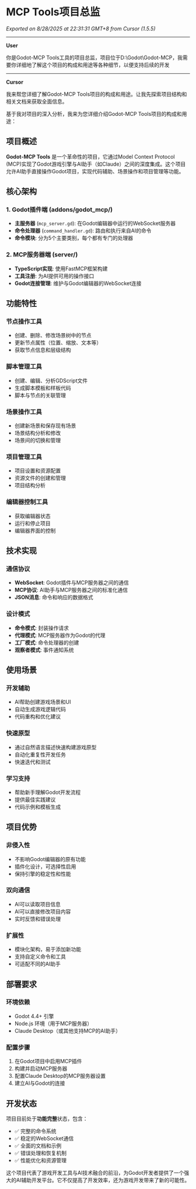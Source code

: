 # MCP Tools项目总监
_Exported on 8/28/2025 at 22:31:31 GMT+8 from Cursor (1.5.5)_

---

**User**

你是Godot-MCP Tools工具的项目总监，项目位于D:\Godot\Godot-MCP，我需要你详细地了解这个项目的构成和用途等各种细节，以便支持后续的开发

---

**Cursor**

我来帮您详细了解Godot-MCP Tools项目的构成和用途。让我先探索项目结构和相关文档来获取全面信息。


基于我对项目的深入分析，我来为您详细介绍Godot-MCP Tools项目的构成和用途：

## 项目概述

**Godot-MCP Tools** 是一个革命性的项目，它通过Model Context Protocol (MCP)实现了Godot游戏引擎与AI助手（如Claude）之间的深度集成。这个项目允许AI助手直接操作Godot项目，实现代码辅助、场景操作和项目管理等功能。

## 核心架构

### 1. **Godot插件端 (addons/godot_mcp/)**
- **主服务器** (`mcp_server.gd`): 在Godot编辑器中运行的WebSocket服务器
- **命令处理器** (`command_handler.gd`): 路由和执行来自AI的命令
- **命令模块**: 分为5个主要类别，每个都有专门的处理器

### 2. **MCP服务器端 (server/)**
- **TypeScript实现**: 使用FastMCP框架构建
- **工具注册**: 为AI提供可用的操作接口
- **Godot连接管理**: 维护与Godot编辑器的WebSocket连接

## 功能特性

### **节点操作工具**
- 创建、删除、修改场景树中的节点
- 更新节点属性（位置、缩放、文本等）
- 获取节点信息和层级结构

### **脚本管理工具**
- 创建、编辑、分析GDScript文件
- 生成脚本模板和样板代码
- 脚本与节点的关联管理

### **场景操作工具**
- 创建新场景和保存现有场景
- 场景结构分析和修改
- 场景间的切换和管理

### **项目管理工具**
- 项目设置和资源配置
- 资源文件的创建和管理
- 项目结构分析

### **编辑器控制工具**
- 获取编辑器状态
- 运行和停止项目
- 编辑器界面的控制

## 技术实现

### **通信协议**
- **WebSocket**: Godot插件与MCP服务器之间的通信
- **MCP协议**: AI助手与MCP服务器之间的标准化通信
- **JSON消息**: 命令和响应的数据格式

### **设计模式**
- **命令模式**: 封装操作请求
- **代理模式**: MCP服务器作为Godot的代理
- **工厂模式**: 命令处理器的创建
- **观察者模式**: 事件通知系统

## 使用场景

### **开发辅助**
- AI帮助创建游戏场景和UI
- 自动生成游戏逻辑代码
- 代码重构和优化建议

### **快速原型**
- 通过自然语言描述快速构建游戏原型
- 自动化重复性开发任务
- 快速迭代和测试

### **学习支持**
- 帮助新手理解Godot开发流程
- 提供最佳实践建议
- 代码示例和模板生成

## 项目优势

### **非侵入性**
- 不影响Godot编辑器的原有功能
- 插件化设计，可选择性启用
- 保持引擎的稳定性和性能

### **双向通信**
- AI可以读取项目信息
- AI可以直接修改项目内容
- 实时反馈和错误处理

### **扩展性**
- 模块化架构，易于添加新功能
- 支持自定义命令和工具
- 可适配不同的AI助手

## 部署要求

### **环境依赖**
- Godot 4.4+ 引擎
- Node.js 环境（用于MCP服务器）
- Claude Desktop（或其他支持MCP的AI助手）

### **配置步骤**
1. 在Godot项目中启用MCP插件
2. 构建并启动MCP服务器
3. 配置Claude Desktop的MCP服务器设置
4. 建立AI与Godot的连接

## 开发状态

项目目前处于**功能完整**状态，包含：
- ✅ 完整的命令系统
- ✅ 稳定的WebSocket通信
- ✅ 全面的文档和示例
- ✅ 错误处理和恢复机制
- ✅ 性能优化和资源管理

这个项目代表了游戏开发工具与AI技术融合的前沿，为Godot开发者提供了一个强大的AI辅助开发平台。它不仅提高了开发效率，还为游戏开发带来了新的可能性。

